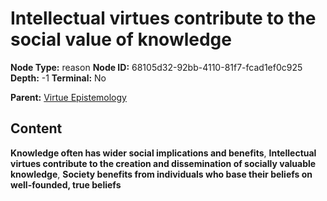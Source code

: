 # Intellectual virtues contribute to the social value of knowledge

**Node Type:** reason
**Node ID:** 68105d32-92bb-4110-81f7-fcad1ef0c925
**Depth:** -1
**Terminal:** No

**Parent:** [Virtue Epistemology](virtue-epistemology.md)

## Content

**Knowledge often has wider social implications and benefits**, **Intellectual virtues contribute to the creation and dissemination of socially valuable knowledge**, **Society benefits from individuals who base their beliefs on well-founded, true beliefs**
